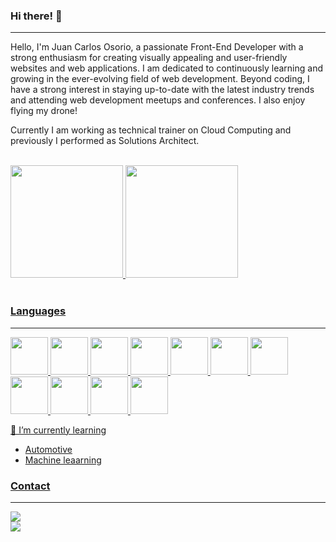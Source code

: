 ### Hi there! 👋
________________________________________________________________

Hello, I'm Juan Carlos Osorio, a passionate Front-End Developer with a strong enthusiasm for creating visually appealing and user-friendly websites and web applications. I am dedicated to continuously learning and growing in the ever-evolving field of web development.
Beyond coding, I have a strong interest in staying up-to-date with the latest industry trends and attending web development meetups and conferences. I also enjoy flying my drone!

Currently I am working as technical trainer on Cloud Computing and previously I performed as Solutions Architect.

<br>

<div>
<a href="https://github.com/josoriop9">
<img loading="lazy" height="180em" src="https://github-readme-stats.vercel.app/api/top-langs/?username=josoriop9&layout=compact&langs_count=7&theme=dracula"/>
<img loading="lazy" height="180em" src="https://github-readme-stats.vercel.app/api?username=josoriop9&show_icons=true&theme=dracula&include_all_commits=true&count_private=true"/>
</div>

<br>

### Languages
________________________________________________________________

<p>
<img loading="lazy" src="https://cdn.jsdelivr.net/gh/devicons/devicon/icons/html5/html5-original.svg" width="60" height="60"/>
<img loading="lazy" src="https://cdn.jsdelivr.net/gh/devicons/devicon/icons/css3/css3-original.svg" width="60" height="60"/>
<img loading="lazy" src="https://cdn.jsdelivr.net/gh/devicons/devicon/icons/javascript/javascript-original.svg" width="60" height="60"/>
<img loading="lazy" src="https://cdn.jsdelivr.net/gh/devicons/devicon/icons/bootstrap/bootstrap-original.svg" width="60" height="60"/>
<img loading="lazy" src="https://cdn.jsdelivr.net/gh/devicons/devicon/icons/git/git-original.svg" width="60" height="60"/>
<img loading="lazy" src="https://cdn.jsdelivr.net/gh/devicons/devicon/icons/visualstudio/visualstudio-plain.svg" width="60" height="60"/>
<img loading="lazy" src="https://cdn.jsdelivr.net/gh/devicons/devicon/icons/nodejs/nodejs-original.svg" width="60" height="60"/>
<img loading="lazy" src="https://cdn.jsdelivr.net/gh/devicons/devicon/icons/python/python-original.svg" width="60" height="60"/>
<img loading="lazy" src="https://cdn.jsdelivr.net/gh/devicons/devicon/icons/terraform/terraform-original.svg" width="60" height="60"/>
<img loading="lazy" src="https://cdn.jsdelivr.net/gh/devicons/devicon/icons/vscode/vscode-original.svg" width="60" height="60"/>
<img loading="lazy" src="https://cdn.jsdelivr.net/gh/devicons/devicon/icons/amazonwebservices/amazonwebservices-original.svg" width="60" height="60"/>
</p>



🌱 I’m currently learning
- Automotive
- Machine leaarning

### Contact
________________________________________________________________

[<img src="https://img.shields.io/badge/twitter-%231DA1F2.svg?&style=for-the-badge&logo=twitter&logoColor=white" />](https://twitter.com/USERNAME)  
[<img src="https://img.shields.io/badge/linkedin-%230077B5.svg?&style=for-the-badge&logo=linkedin&logoColor=white" />](https://www.linkedin.com/in/USERNAME/)



<!--
**Josoriop9/Josoriop9** is a ✨ _special_ ✨ repository because its `README.md` (this file) appears on your GitHub profile.

Here are some ideas to get you started:


- 🌱 I’m currently learning ...
- 👯 I’m looking to collaborate on ...
- 🤔 I’m looking for help with ...
- 💬 Ask me about ...
- 📫 How to reach me: ...
- 😄 Pronouns: ...
- ⚡ Fun fact: ...


<picture>
  <source
    srcset="https://github-readme-stats.vercel.app/api/top-langs/?username=josoriop9&layout=compact"
    media="(prefers-color-scheme: dark)"/>
  <img src="https://github-readme-stats.vercel.app/api?username=josoriop9&show_icons=true" />
</picture>

<br>

<picture>
  <source
    srcset="https://github-readme-stats.vercel.app/api?username=josoriop9&show_icons=true&theme=dark"
    media="(prefers-color-scheme: dark)"/>
  <img src="https://github-readme-stats.vercel.app/api?username=josoriop9&show_icons=true" />
</picture>
-->
